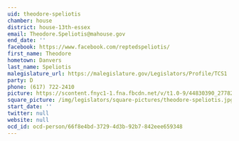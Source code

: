 ```yaml
---
uid: theodore-speliotis
chamber: house
district: house-13th-essex
email: Theodore.Speliotis@mahouse.gov
end_date: ''
facebook: https://www.facebook.com/reptedspeliotis/
first_name: Theodore
hometown: Danvers
last_name: Speliotis
malegislature_url: https://malegislature.gov/Legislators/Profile/TCS1
party: D
phone: (617) 722-2410
picture: https://scontent.fnyc1-1.fna.fbcdn.net/v/t1.0-9/44830390_277825742845628_1623991000781291520_n.jpg?_nc_cat=108&_nc_ht=scontent.fnyc1-1.fna&oh=b3522c664e2150e44a290974dbb7736e&oe=5CCFCE52
square_picture: /img/legislators/square-pictures/theodore-speliotis.jpg
start_date: ''
twitter: null
website: null
ocd_id: ocd-person/66f8e4bd-3729-4d3b-92b7-842eee659348
---
```


